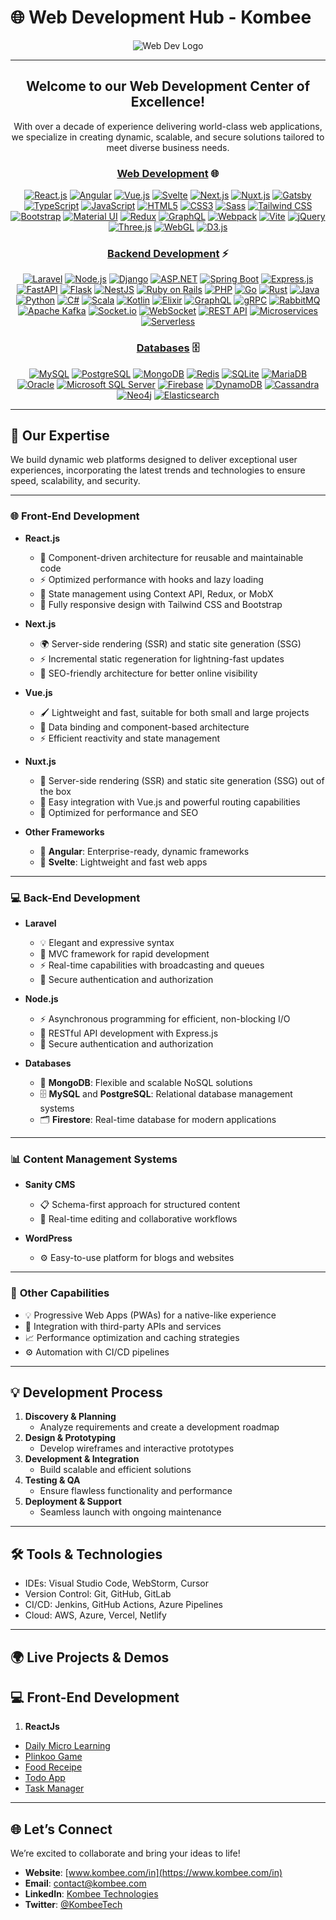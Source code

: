 # 🌐 Web Development Hub - Kombee  

<div align="center">  
  <img src="webdevelopmen-cover-image-rough.png" alt="Web Dev Logo" />  

---

## Welcome to our Web Development Center of Excellence!  
With over a decade of experience delivering world-class web applications, we specialize in creating dynamic, scalable, and secure solutions tailored to meet diverse business needs.  


### **[Web Development](https://via.placeholder.com/1200x400?text=Kombee+Technologies+-+Web+Development)** 🌐

[![React.js](https://img.shields.io/badge/React.js-20232A?style=for-the-badge&logo=react&logoColor=61DAFB)](https://github.com/kombee-technologies/react-demos) [![Angular](https://img.shields.io/badge/Angular-DD0031?style=for-the-badge&logo=angular&logoColor=white)](https://github.com/kombee-technologies/angular-demos) [![Vue.js](https://img.shields.io/badge/Vue.js-4FC08D?style=for-the-badge&logo=vue.js&logoColor=white)](https://github.com/kombee-technologies/vue-demos) [![Svelte](https://img.shields.io/badge/Svelte-FF3E00?style=for-the-badge&logo=svelte&logoColor=white)](https://github.com/kombee-technologies/svelte-demos) [![Next.js](https://img.shields.io/badge/Next.js-000000?style=for-the-badge&logo=nextdotjs&logoColor=white)](https://github.com/kombee-technologies/nextjs-demos) [![Nuxt.js](https://img.shields.io/badge/Nuxt.js-00C58E?style=for-the-badge&logo=nuxtdotjs&logoColor=white)](https://github.com/kombee-technologies/nuxtjs-demos) [![Gatsby](https://img.shields.io/badge/Gatsby-663399?style=for-the-badge&logo=gatsby&logoColor=white)](https://github.com/kombee-technologies/gatsby-demos) [![TypeScript](https://img.shields.io/badge/TypeScript-3178C6?style=for-the-badge&logo=typescript&logoColor=white)](https://github.com/kombee-technologies/typescript-demos) [![JavaScript](https://img.shields.io/badge/JavaScript-F7DF1E?style=for-the-badge&logo=javascript&logoColor=black)](https://github.com/kombee-technologies/javascript-demos) [![HTML5](https://img.shields.io/badge/HTML5-E34F26?style=for-the-badge&logo=html5&logoColor=white)](https://github.com/kombee-technologies/html5-demos) [![CSS3](https://img.shields.io/badge/CSS3-1572B6?style=for-the-badge&logo=css3&logoColor=white)](https://github.com/kombee-technologies/css3-demos) [![Sass](https://img.shields.io/badge/Sass-CC6699?style=for-the-badge&logo=sass&logoColor=white)](https://github.com/kombee-technologies/sass-demos) [![Tailwind CSS](https://img.shields.io/badge/Tailwind_CSS-38B2AC?style=for-the-badge&logo=tailwind-css&logoColor=white)](https://github.com/kombee-technologies/tailwind-demos) [![Bootstrap](https://img.shields.io/badge/Bootstrap-7952B3?style=for-the-badge&logo=bootstrap&logoColor=white)](https://github.com/kombee-technologies/bootstrap-demos) [![Material UI](https://img.shields.io/badge/Material_UI-0081CB?style=for-the-badge&logo=material-ui&logoColor=white)](https://github.com/kombee-technologies/material-ui-demos) [![Redux](https://img.shields.io/badge/Redux-764ABC?style=for-the-badge&logo=redux&logoColor=white)](https://github.com/kombee-technologies/redux-demos) [![GraphQL](https://img.shields.io/badge/GraphQL-E10098?style=for-the-badge&logo=graphql&logoColor=white)](https://github.com/kombee-technologies/graphql-demos) [![Webpack](https://img.shields.io/badge/Webpack-8DD6F9?style=for-the-badge&logo=webpack&logoColor=black)](https://github.com/kombee-technologies/webpack-demos) [![Vite](https://img.shields.io/badge/Vite-646CFF?style=for-the-badge&logo=vite&logoColor=white)](https://github.com/kombee-technologies/vite-demos) [![jQuery](https://img.shields.io/badge/jQuery-0769AD?style=for-the-badge&logo=jquery&logoColor=white)](https://github.com/kombee-technologies/jquery-demos) [![Three.js](https://img.shields.io/badge/Three.js-000000?style=for-the-badge&logo=three.js&logoColor=white)](https://github.com/kombee-technologies/threejs-demos) [![WebGL](https://img.shields.io/badge/WebGL-990000?style=for-the-badge&logo=webgl&logoColor=white)](https://github.com/kombee-technologies/webgl-demos) [![D3.js](https://img.shields.io/badge/D3.js-F9A03C?style=for-the-badge&logo=d3.js&logoColor=white)](https://github.com/kombee-technologies/d3js-demos)

### **[Backend Development](https://via.placeholder.com/1200x400?text=Kombee+Technologies+-+Backend+Development)** ⚡

[![Laravel](https://img.shields.io/badge/Laravel-FF2D20?style=for-the-badge&logo=laravel&logoColor=white)](https://github.com/kombee-technologies/laravel-demos) [![Node.js](https://img.shields.io/badge/Node.js-339933?style=for-the-badge&logo=nodedotjs&logoColor=white)](https://github.com/kombee-technologies/nodejs-demos) [![Django](https://img.shields.io/badge/Django-092E20?style=for-the-badge&logo=django&logoColor=white)](https://github.com/kombee-technologies/django-demos) [![ASP.NET](https://img.shields.io/badge/ASP.NET-512BD4?style=for-the-badge&logo=dotnet&logoColor=white)](https://github.com/kombee-technologies/aspnet-demos) [![Spring Boot](https://img.shields.io/badge/Spring%20Boot-6DB33F?style=for-the-badge&logo=springboot&logoColor=white)](https://github.com/kombee-technologies/spring-boot-demos) [![Express.js](https://img.shields.io/badge/Express.js-000000?style=for-the-badge&logo=express&logoColor=white)](https://github.com/kombee-technologies/expressjs-demos) [![FastAPI](https://img.shields.io/badge/FastAPI-009688?style=for-the-badge&logo=fastapi&logoColor=white)](https://github.com/kombee-technologies/fastapi-demos) [![Flask](https://img.shields.io/badge/Flask-000000?style=for-the-badge&logo=flask&logoColor=white)](https://github.com/kombee-technologies/flask-demos) [![NestJS](https://img.shields.io/badge/NestJS-E0234E?style=for-the-badge&logo=nestjs&logoColor=white)](https://github.com/kombee-technologies/nestjs-demos) [![Ruby on Rails](https://img.shields.io/badge/Ruby%20on%20Rails-CC0000?style=for-the-badge&logo=ruby-on-rails&logoColor=white)](https://github.com/kombee-technologies/rails-demos) [![PHP](https://img.shields.io/badge/PHP-777BB4?style=for-the-badge&logo=php&logoColor=white)](https://github.com/kombee-technologies/php-demos) [![Go](https://img.shields.io/badge/Go-00ADD8?style=for-the-badge&logo=go&logoColor=white)](https://github.com/kombee-technologies/go-demos) [![Rust](https://img.shields.io/badge/Rust-000000?style=for-the-badge&logo=rust&logoColor=white)](https://github.com/kombee-technologies/rust-demos) [![Java](https://img.shields.io/badge/Java-ED8B00?style=for-the-badge&logo=java&logoColor=white)](https://github.com/kombee-technologies/java-demos) [![Python](https://img.shields.io/badge/Python-3776AB?style=for-the-badge&logo=python&logoColor=white)](https://github.com/kombee-technologies/python-demos) [![C#](https://img.shields.io/badge/C%23-239120?style=for-the-badge&logo=c-sharp&logoColor=white)](https://github.com/kombee-technologies/csharp-demos) [![Scala](https://img.shields.io/badge/Scala-DC322F?style=for-the-badge&logo=scala&logoColor=white)](https://github.com/kombee-technologies/scala-demos) [![Kotlin](https://img.shields.io/badge/Kotlin-0095D5?style=for-the-badge&logo=kotlin&logoColor=white)](https://github.com/kombee-technologies/kotlin-backend-demos) [![Elixir](https://img.shields.io/badge/Elixir-4B275F?style=for-the-badge&logo=elixir&logoColor=white)](https://github.com/kombee-technologies/elixir-demos) [![GraphQL](https://img.shields.io/badge/GraphQL-E10098?style=for-the-badge&logo=graphql&logoColor=white)](https://github.com/kombee-technologies/graphql-backend-demos) [![gRPC](https://img.shields.io/badge/gRPC-244c5a?style=for-the-badge&logo=grpc&logoColor=white)](https://github.com/kombee-technologies/grpc-demos) [![RabbitMQ](https://img.shields.io/badge/RabbitMQ-FF6600?style=for-the-badge&logo=rabbitmq&logoColor=white)](https://github.com/kombee-technologies/rabbitmq-demos) [![Apache Kafka](https://img.shields.io/badge/Apache%20Kafka-231F20?style=for-the-badge&logo=apache-kafka&logoColor=white)](https://github.com/kombee-technologies/kafka-demos) [![Socket.io](https://img.shields.io/badge/Socket.io-010101?style=for-the-badge&logo=socket.io&logoColor=white)](https://github.com/kombee-technologies/socketio-demos) [![WebSocket](https://img.shields.io/badge/WebSocket-010101?style=for-the-badge&logo=socket.io&logoColor=white)](https://github.com/kombee-technologies/websocket-demos) [![REST API](https://img.shields.io/badge/REST%20API-009688?style=for-the-badge&logo=fastapi&logoColor=white)](https://github.com/kombee-technologies/rest-api-demos) [![Microservices](https://img.shields.io/badge/Microservices-1572B6?style=for-the-badge&logo=dotnet&logoColor=white)](https://github.com/kombee-technologies/microservices-demos) [![Serverless](https://img.shields.io/badge/Serverless-FD5750?style=for-the-badge&logo=serverless&logoColor=white)](https://github.com/kombee-technologies/serverless-demos)

### **[Databases](https://via.placeholder.com/1200x400?text=Kombee+Technologies+-+Databases)** 🗄️

[![MySQL](https://img.shields.io/badge/MySQL-4479A1?style=for-the-badge&logo=mysql&logoColor=white)](https://github.com/kombee-technologies/mysql-demos) [![PostgreSQL](https://img.shields.io/badge/PostgreSQL-336791?style=for-the-badge&logo=postgresql&logoColor=white)](https://github.com/kombee-technologies/postgresql-demos) [![MongoDB](https://img.shields.io/badge/MongoDB-47A248?style=for-the-badge&logo=mongodb&logoColor=white)](https://github.com/kombee-technologies/mongodb-demos) [![Redis](https://img.shields.io/badge/Redis-DC382D?style=for-the-badge&logo=redis&logoColor=white)](https://github.com/kombee-technologies/redis-demos) [![SQLite](https://img.shields.io/badge/SQLite-003B57?style=for-the-badge&logo=sqlite&logoColor=white)](https://github.com/kombee-technologies/sqlite-demos) [![MariaDB](https://img.shields.io/badge/MariaDB-003545?style=for-the-badge&logo=mariadb&logoColor=white)](https://github.com/kombee-technologies/mariadb-demos) [![Oracle](https://img.shields.io/badge/Oracle-F80000?style=for-the-badge&logo=oracle&logoColor=white)](https://github.com/kombee-technologies/oracle-demos) [![Microsoft SQL Server](https://img.shields.io/badge/Microsoft%20SQL%20Server-CC2927?style=for-the-badge&logo=microsoft%20sql%20server&logoColor=white)](https://github.com/kombee-technologies/mssql-demos) [![Firebase](https://img.shields.io/badge/Firebase-FFCA28?style=for-the-badge&logo=firebase&logoColor=black)](https://github.com/kombee-technologies/firebase-demos) [![DynamoDB](https://img.shields.io/badge/DynamoDB-4053D6?style=for-the-badge&logo=amazon-dynamodb&logoColor=white)](https://github.com/kombee-technologies/dynamodb-demos) [![Cassandra](https://img.shields.io/badge/Cassandra-1287B1?style=for-the-badge&logo=apache-cassandra&logoColor=white)](https://github.com/kombee-technologies/cassandra-demos) [![Neo4j](https://img.shields.io/badge/Neo4j-008CC1?style=for-the-badge&logo=neo4j&logoColor=white)](https://github.com/kombee-technologies/neo4j-demos) [![Elasticsearch](https://img.shields.io/badge/Elasticsearch-005571?style=for-the-badge&logo=elasticsearch&logoColor=white)](https://github.com/kombee-technologies/elasticsearch-demos)

</div>  

---

## 🚀 Our Expertise  

We build dynamic web platforms designed to deliver exceptional user experiences, incorporating the latest trends and technologies to ensure speed, scalability, and security.  

---

### 🌐 **Front-End Development**  

- **React.js**  
  - 🎨 Component-driven architecture for reusable and maintainable code  
  - ⚡ Optimized performance with hooks and lazy loading  
  - 🔄 State management using Context API, Redux, or MobX  
  - 📱 Fully responsive design with Tailwind CSS and Bootstrap  

- **Next.js**  
  - 🌍 Server-side rendering (SSR) and static site generation (SSG)  
  - ⚡ Incremental static regeneration for lightning-fast updates  
  - 🚀 SEO-friendly architecture for better online visibility  

- **Vue.js**  
  - 🖌️ Lightweight and fast, suitable for both small and large projects  
  - 🔄 Data binding and component-based architecture  
  - ⚡ Efficient reactivity and state management  

- **Nuxt.js**  
  - 🚀 Server-side rendering (SSR) and static site generation (SSG) out of the box  
  - 🧩 Easy integration with Vue.js and powerful routing capabilities  
  - 💨 Optimized for performance and SEO  

- **Other Frameworks**  
  - 🔷 **Angular**: Enterprise-ready, dynamic frameworks  
  - 🔵 **Svelte**: Lightweight and fast web apps  

---

### 💻 **Back-End Development**  

- **Laravel**  
  - 💡 Elegant and expressive syntax  
  - 🔄 MVC framework for rapid development  
  - ⚡ Real-time capabilities with broadcasting and queues  
  - 🔐 Secure authentication and authorization  

- **Node.js**  
  - ⚡ Asynchronous programming for efficient, non-blocking I/O  
  - 🔄 RESTful API development with Express.js  
  - 🔐 Secure authentication and authorization  

- **Databases**  
  - 🌱 **MongoDB**: Flexible and scalable NoSQL solutions  
  - 🗄️ **MySQL** and **PostgreSQL**: Relational database management systems  
  - 🗂️ **Firestore**: Real-time database for modern applications  
 

---

### 📊 **Content Management Systems**  

- **Sanity CMS**  
  - 📋 Schema-first approach for structured content  
  - 🚀 Real-time editing and collaborative workflows  

- **WordPress**  
  - ⚙️ Easy-to-use platform for blogs and websites  

---

### 🌟 **Other Capabilities**  

- 💡 Progressive Web Apps (PWAs) for a native-like experience  
- 🔌 Integration with third-party APIs and services  
- 📈 Performance optimization and caching strategies  
- ⚙️ Automation with CI/CD pipelines  

---

## 💡 **Development Process**  

1. **Discovery & Planning**  
   - Analyze requirements and create a development roadmap  
2. **Design & Prototyping**  
   - Develop wireframes and interactive prototypes  
3. **Development & Integration**  
   - Build scalable and efficient solutions  
4. **Testing & QA**  
   - Ensure flawless functionality and performance  
5. **Deployment & Support**  
   - Seamless launch with ongoing maintenance  

---

## 🛠️ **Tools & Technologies**  

- IDEs: Visual Studio Code, WebStorm, Cursor
- Version Control: Git, GitHub, GitLab  
- CI/CD: Jenkins, GitHub Actions, Azure Pipelines  
- Cloud: AWS, Azure, Vercel, Netlify  

---

## 🌍 **Live Projects & Demos**  

## 💻 **Front-End Development**

1. **ReactJs**  
- [Daily Micro Learning](https://github.com/Web-Dev-Kombbe/daily-micro-learning) 
- [Plinkoo Game](https://github.com/Web-Dev-Kombee/plinkoo-game)
- [Food Receipe](https://github.com/Web-Dev-Kombee/Food-Receipe)
- [Todo App](https://github.com/Web-Dev-Kombee/todo-app)
- [Task Manager](https://github.com/Web-Dev-Kombee/task-manager)  

---

## 🌐 **Let’s Connect**

We’re excited to collaborate and bring your ideas to life!

- **Website**: [www.kombee.com/in](https://www.kombee.com/in)
- **Email**: contact@kombee.com
- **LinkedIn**: [Kombee Technologies](https://in.linkedin.com/company/kombee-global)
- **Twitter**: [@KombeeTech](https://twitter.com/KombeeTech)
